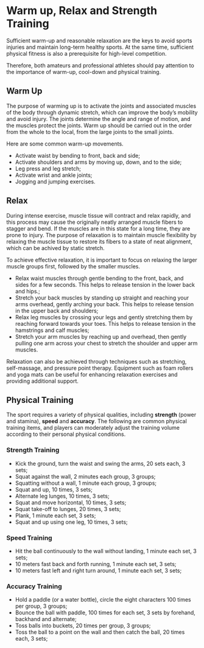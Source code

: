 # Warm up, Relax and Strength Training

Sufficient warm-up and reasonable relaxation are the keys to avoid sports injuries and maintain long-term healthy sports. At the same time, sufficient physical fitness is also a prerequisite for high-level competition.

Therefore, both amateurs and professional athletes should pay attention to the importance of warm-up, cool-down and physical training.

## Warm Up

The purpose of warming up is to activate the joints and associated muscles of the body through dynamic stretch, which can improve the body’s mobility and avoid injury. The joints determine the angle and range of motion, and the muscles protect the joints. Warm up should be carried out in the order from the whole to the local, from the large joints to the small joints.

Here are some common warm-up movements.

* Activate waist by bending to front, back and side;
* Activate shoulders and arms by moving up, down, and to the side;
* Leg press and leg stretch;
* Activate wrist and ankle joints;
* Jogging and jumping exercises.

## Relax

During intense exercise, muscle tissue will contract and relax rapidly, and this process may cause the originally neatly arranged muscle fibers to stagger and bend. If the muscles are in this state for a long time, they are prone to injury. The purpose of relaxation is to maintain muscle flexibility by relaxing the muscle tissue to restore its fibers to a state of neat alignment, which can be achived by static stretch.

To achieve effective relaxation, it is important to focus on relaxing the larger muscle groups first, followed by the smaller muscles.

* Relax waist muscles through gentle bending to the front, back, and sides for a few seconds. This helps to release tension in the lower back and hips.;
* Stretch your back muscles by standing up straight and reaching your arms overhead, gently arching your back. This helps to release tension in the upper back and shoulders;
* Relax leg muscles by crossing your legs and gently stretching them by reaching forward towards your toes. This helps to release tension in the hamstrings and calf muscles;
* Stretch your arm muscles by reaching up and overhead, then gently pulling one arm across your chest to stretch the shoulder and upper arm muscles.

Relaxation can also be achieved through techniques such as stretching, self-massage, and pressure point therapy. Equipment such as foam rollers and yoga mats can be useful for enhancing relaxation exercises and providing additional support.

## Physical Training

The sport requires a variety of physical qualities, including **strength** (power and stamina), **speed** and **accuracy**. The following are common physical training items, and players can moderately adjust the training volume according to their personal physical conditions.

### Strength Training

* Kick the ground, turn the waist and swing the arms, 20 sets each, 3 sets;
* Squat against the wall, 2 minutes each group, 3 groups;
* Squatting without a wall, 1 minute each group, 3 groups;
* Squat and up, 10 times, 3 sets;
* Alternate leg lunges, 10 times, 3 sets;
* Squat and move horizontal, 10 times, 3 sets;
* Squat take-off to lunges, 20 times, 3 sets;
* Plank, 1 minute each set, 3 sets;
* Squat and up using one leg, 10 times, 3 sets;

### Speed Training

* Hit the ball continuously to the wall without landing, 1 minute each set, 3 sets;
* 10 meters fast back and forth running, 1 minute each set, 3 sets;
* 10 meters fast left and right turn around, 1 minute each set, 3 sets;

### Accuracy Training

* Hold a paddle (or a water bottle), circle the eight characters 100 times per group, 3 groups;
* Bounce the ball with paddle, 100 times for each set, 3 sets by forehand, backhand and alternate;
* Toss balls into buckets, 20 times per group, 3 groups;
* Toss the ball to a point on the wall and then catch the ball, 20 times each, 3 sets;
